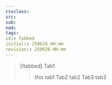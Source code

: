 ```yaml
---
cssclass:
src:
sub:
nod:
tags:
id:: Tabbed
initial:: 250628 HH.mm
revision:: 250628 HH.mm
---
```

> [!tabbed]
> <label>Tab1</label>
>> this tab1 
> <label>Tab2</label>
>> tab2
><label>Tab3</label>
>> tab3
>> 

